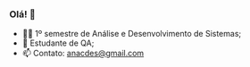 ### Olá! 👋

- 👩‍🎓	1º semestre de Análise e Desenvolvimento de Sistemas;
- 🌱 Estudante de QA;
- 📫 Contato: anacdes@gmail.com
